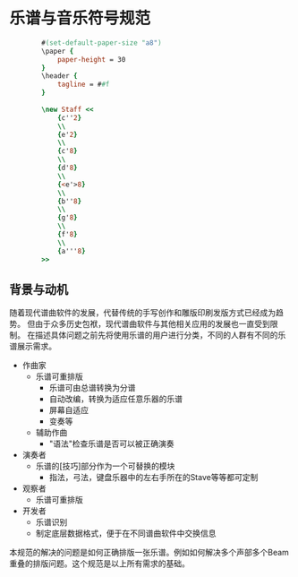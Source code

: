 # 乐谱与音乐符号规范

```lilypond
        #(set-default-paper-size "a8")
        \paper {
            paper-height = 30
        }
        \header {
            tagline = ##f
        }
            
        \new Staff <<
            {c''2}
            \\
            {e'2}
            \\
            {c'8}
            \\
            {d'8}
            \\
            {<e'>8}
            \\
            {b''8}
            \\
            {g'8}
            \\
            {f'8}
            \\
            {a'''8}
        >>
```

## 背景与动机
随着现代谱曲软件的发展，代替传统的手写创作和雕版印刷发版方式已经成为趋势。
但由于众多历史包袱，现代谱曲软件与其他相关应用的发展也一直受到限制。
在描述具体问题之前先将使用乐谱的用户进行分类，不同的人群有不同的乐谱展示需求。
* 作曲家
    * 乐谱可重排版
        * 乐谱可由总谱转换为分谱
        * 自动改编，转换为适应任意乐器的乐谱
        * 屏幕自适应
        * 变奏等
    * 辅助作曲
        * "语法"检查乐谱是否可以被正确演奏
* 演奏者
    * 乐谱的[技巧]部分作为一个可替换的模块
        * 指法，弓法，键盘乐器中的左右手所在的Stave等等都可定制
* 观察者
    * 乐谱可重排版
* 开发者
    * 乐谱识别
    * 制定底层数据格式，便于在不同谱曲软件中交换信息

本规范的解决的问题是如何正确排版一张乐谱。例如如何解决多个声部多个Beam重叠的排版问题。这个规范是以上所有需求的基础。